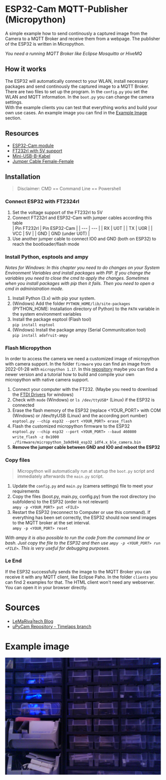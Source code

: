 # ESP32-Cam MQTT-Publisher (Micropython)

A simple example how to send continously a captured image from the Camera to a MQTT Broker and receive them from a webpage. The publisher of the ESP32 is written in Micropython.

*You need a running MQTT Broker like Eclipse Mosquitto or HiveMQ*

## How it works
The ESP32 will automatically connect to your WLAN, install necessary packages and send continously the captured image to a MQTT Broker. There are two files to set up the program. In the ```config.py``` you set the WLAN and MQTT information. In the ```boot.py``` you can change the camera settings.\
With the example clients you can test that everything works and build your own use cases. An example image you can find in the [Example Image](#example-image) section.

## Resources

* [ESP32-Cam module](https://www.az-delivery.de/products/esp32-cam-modul-esp32-wifi-bluetooth-modul-inklusive-kamera)
* [FT232rl with 5V support](https://www.az-delivery.de/products/ftdi-adapter-ft232rl)
* [Mini-USB-B-Kabel](https://www.reichelt.de/de/de/usb-2-0-kabel-a-stecker-auf-mini-b-stecker-1-5-m-ak-673-a-p45361.html?r=1)   
* [Jumper Cable Female-Female](https://www.az-delivery.de/products/40-stk-jumper-wire)

## Installation
>Disclaimer: CMD == Command Line == Powershell

### Connect ESP32 with FT2324rl
1) Set the voltage support of the FT232rl to 5V
2) Connect FT232rl and ESP32-Cam with jumper cables according this table\
    | Pin FT232rl | Pin ESP32-Cam |
    | --- | --- |
    | RX | U0T |
    | TX | U0R |
    | VCC | 5V |
    | GND | GND (under U0T) |
3) Use another jumper cable to connect IO0 and GND (both on ESP32) to reach the bootloader/flash mode

### Install Python, esptools and ampy
*Notes for Windows: In this chapter you need to do changes on your System Environment Variables and install packages with PIP. If you change the variables you need to close the cmd to apply the changes. Sometimes when you install packages with pip then it fails. Then you need to open a cmd in administration mode.*

1) Install Python (3.x) with pip your system.
2) (Windows) Add the folder ```PYTHON_HOME/lib/site-packages``` (PYTHON_HOME: Installation directory of Python) to the ```PATH``` variable in the system environment variables
3) Install the package esptool (Flash tool)\
    ```pip install esptool```
4) (Windows) Install the package ampy (Serial Communitcation tool)\
    ```pip install adafruit-ampy```

### Flash Micropython
In order to access the camera we need a customized image of micropython with camera support. In the folder ```firmware``` you can find an image from 2022-01-28 with ```micropython 1.17```. In this [repository](https://github.com/lemariva/micropython-camera-driver) maybe you can find a newer version and a tutorial how to build and compile your own micropython with native camera support.

1) Connect your computer with the FT232. (Maybe you need to download the [FTDI Drivers](https://ftdichip.com/drivers/vcp-drivers/) for windows)
2) Check with `mode` (Windows) or `ls /dev/ttyUSB*` (Linux) if the ESP32 is connected
3) Erase the flash memory of the ESP32 (replace <YOUR_PORT> with COM (Windows) or /dev/ttyUSB (Linux) and the according port number)\
    ```esptool.py --chip esp32 --port <YOUR_PORT> erase_flash```
4) Flash the customized micropython firmware to the ESP32\
    ```esptool.py --chip esp32 --port <YOUR_PORT> --baud 460800 write_flash -z 0x1000 ./firmware/micropython_3a9d948_esp32_idf4.x_ble_camera.bin```
5) **Remove the jumper cable between GND and IO0 and reboot the ESP32**

### Copy files
>Micropython will automatically run at startup the ```boot.py``` script and immediately afterwards the ```main.py``` script.

1) Update the ```config.py``` and ```main.py``` (camera settings) file to meet your requirements
2) Copy the files (boot.py, main.py, config.py) from the root directory (no subfolders) to the ESP32 (order is not relevant)\
    ```ampy -p <YOUR_PORT> put <FILE>```
3) Restart the ESP32 (reconnect to Computer or use this command). If everything has been set correctly, the ESP32 should now send images to the MQTT broker at the set interval.\
    ```ampy -p <YOUR_PORT> reset```

*With ampy it is also possible to run the code from the command line or bash. Just copy the file to the ESP32 and then use ```ampy -p <YOUR_PORT> run <FILE>```. This is very useful for debugging purposes.*

### Le End
If the ESP32 successfully sends the image to the MQTT Broker you can receive it with any MQTT client, like Eclipse Paho. In the folder ```clients``` you can find 2 examples for that. The HTML client won't need any webserver. You can open it in your browser directly.

# Sources
* [LeMaRiva|tech Blog](https://lemariva.com/blog/2020/08/micropython-ov2640-camera-module-extended)
* [uPyCam Repository - Timelaps branch](https://github.com/lemariva/uPyCam/tree/timelapse-camera)

# Example image
![Example of captured image and received from MQTT](assets/example_mqtt_image.jpg)